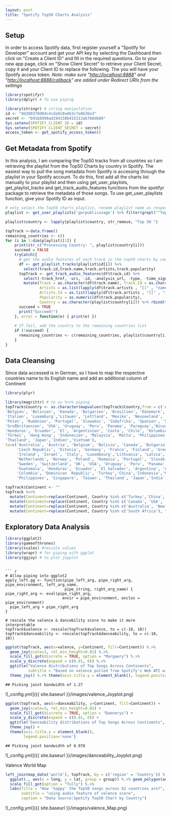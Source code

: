 ```yaml
---
layout: post
title: "Spotify Top50 Charts Analysis"
---
```


Setup
-----

In order to access Spotify data, first register yourself a "Spotify for Developer" account and get your API key by selecting the Dashboard then click on "Create a Client ID" and fill in the required questions. Go to your new app page, click on "Show Client Secret" to retrieve your Client Secret, copy it and your Client ID to replace the following. The you will have your Spotify access token. *Note: make sure "<http://localhost:8888>" and "<http://localhost:8888/callback>" are added under Redirect URIs from the settings*

``` r
library(spotifyr)
library(dplyr) # To use piping
```

``` r
library(stringr) # string manipulation
id <- "8d280370d04c4cda9c0a463cfa8636e3"
secret <- "b91b6996ad194150b415313ab7b8db80"
Sys.setenv(SPOTIFY_CLIENT_ID = id)
Sys.setenv(SPOTIFY_CLIENT_SECRET = secret)
access_token <- get_spotify_access_token()
```

Get Metadata from Spotify
-------------------------

In this analysis, I am comparing the Top50 tracks from all countries so I am retrieving the playlist from the Top50 Charts by country in Spotify. The easiest way to pull the song metadata from Spotify is accessing through the playlist in your Spotify account. To do this, first add all the charts list manually to your playlist and then using get\_user\_playlists, get\_playlist\_tracks and get\_track\_audio\_features functions from the spotifyr package to retrieve the metadata of those songs. To use get\_user\_playlists function, give your Spotify ID as input.

``` r
# only select the Top50 charts playlist, rename playlist name as respective country
playlist <- get_user_playlists('gorpublicusage') %>% filter(grepl("^Top 50.*", name)) %>% select(id, country = name) 
```

``` r
playlist$country <- lapply(playlist$country, str_remove, "Top 50 ") 

topTrack <-data.frame()
remaining_countries <- c()
for (i in 1:dim(playlist)[1]) {
    print(str_c("Processing Country: ", playlist$country[i]))
    succeed = FALSE
    tryCatch({
      # get the audio features of each track in the top50 charts by country using the track.id
      df <- get_playlist_tracks(playlist$id[i]) %>%
        select(track.id,track.name,track.artists,track.popularity) 
      topTrack <- get_track_audio_features(df$track.id) %>% 
        select(-track_href, -uri, -id, -analysis_url, -type, -time_signature) %>%
        mutate(Track = as.character(df$track.name), Track.Id = as.character(df$track.id), 
               Artists = as.list(lapply(df$track.artists , "[[" , "name" )), 
               Artists.Id = as.list(lapply(df$track.artists , "[[" , "id" )),
               Popularity = as.numeric(df$track.popularity), 
               Country = as.character(playlist$country[i])) %>% rbind(topTrack)
      succeed = TRUE
      print("Succeed!")
    }, error = function(e) { print(e) })
    
    # If fail, add the country to the remaining countries list
    if (!succeed) {
      remaining_countries <- c(remaining_countries, playlist$country[i])
    }
}
```

Data Cleansing
--------------

Since data accessed is in German, so I have to map the respective countries name to its English name and add an additional column of Continent

``` r
library(plyr)
```

``` r
library(magrittr) # to us %<>% piping
topTrack$Country <- as.character(mapvalues(topTrack$Country,from = c('Australien', 'Österreich', 
'Belgien', 'Bolivien', 'Kanada', 'Bulgarien', 'Brasilien', 'Dänemark', 'Tschechische', 'Estland', 'Deutschland', 'Frankreich', 'Finnland', 'Griechenland', 'Ungarn', 'Island', 'Irland', 'Israel', 
'Italien', 'Luxemburg','Litauen', 'Lettland', 'Mexiko', 'Neuseeland', 'Niederlande', 'Norwegen', 
'Polen', 'Rumänien', 'Portugal', 'Slowakei', 'Südafrika', 'Spanien', 'Schweden', 'Schweiz', 
'Großbritannien', 'USA', 'Uruguay', 'Peru', 'Panama', 'Paraguay','Nicaragua', 'Guatemala', 
'Honduras', 'Ecuador', 'El', 'Argentinien', 'Costa', 'Chile', 'Kolumbien', 'Dominikanische', 
'Türkei', 'Hong Kong', 'Indonesien', 'Malaysia', 'Malta', 'Philippinen', 'Singapur', 'Taiwan', 
'Thailand', 'Japan','Indien','Vietnam'),
to=c('Australia', 'Austria', 'Belgium', 'Bolivia', 'Canada', 'Bulgaria', 'Brazil', 'Denmark', 
     'Czech Republic', 'Estonia', 'Germany', 'France', 'Finland', 'Greece', 'Hungary', 'Iceland', 
     'Ireland', 'Israel', 'Italy', 'Luxembourg','Lithuania', 'Latvia', 'Mexico', 'New Zealand', 
     'Netherlands', 'Norway', 'Poland', 'Romania', 'Portugal', 'Slovakia', 'South Africa', 'Spain', 
     'Sweden', 'Switzerland', 'UK', 'USA', 'Uruguay', 'Peru', 'Panama', 'Paraguay', 'Nicaragua', 
     'Guatemala', 'Honduras', 'Ecuador', 'El Salvador', 'Argentina', 'Costa Rica', 'Chile', 
     'Colombia', 'Dominican  Republic', 'Turkey','China','Indonesia','Malaysia', 'Malta' ,
     'Philippines', 'Singapore', 'Taiwan', 'Thailand', 'Japan','India', 'Vietnam')))
```

``` r
topTrack$Continent <- ""
topTrack %<>% 
  mutate(Continent=replace(Continent, Country %in% c('Turkey','China','Indonesia', 'Malaysia', 'Philippines', 'Singapore', 'Taiwan', 'Thailand', 'Japan','India', 'Vietnam','Israel'), "AS")) %>%  mutate(Continent=replace(Continent, Country %in% c('Austria', 'Belgium', 'Bolivia', 'Bulgaria', 'Denmark', 'Czech Republic', 'Estonia', 'Germany', 'France', 'Finland', 'Greece', 'Hungary', 'Iceland', 'Ireland', 'Italy', 'Luxembourg','Lithuania', 'Latvia', 'Netherlands', 'Norway', 'Poland', 'Romania', 'Portugal', 'Slovakia', 'Spain', 'Sweden', 'Switzerland','Malta','UK'), "EU")) %>%  
  mutate(Continent=replace(Continent, Country %in% c('Canada', 'USA', 'Mexico', 'Panama', 'Nicaragua', 'Guatemala', 'Honduras', 'El Salvador', 'Costa Rica', 'Dominican Republic'), "NA")) %>% mutate(Continent=replace(Continent, Country %in% c('Brazil', 'Uruguay', 'Peru', 'Paraguay', 'Ecuador', 'Argentina', 'Chile', 'Colombia'), "SA")) %>% 
  mutate(Continent=replace(Continent, Country %in% c('Australia', 'New Zealand'), "OC")) %>%
  mutate(Continent=replace(Continent, Country %in% c('South Africa'), "AF"))
```

Exploratory Data Analysis
-------------------------

``` r
library(ggplot2)
library(gameofthrones)
library(scales) #rescale values 
library(wrapr) # for piping with ggplot
library(ggjoy) # to plot joyplot
```

```

``` r
# Allow piping into ggplot2
apply_left.gg <- function(pipe_left_arg, pipe_right_arg, pipe_environment, left_arg_name,
                          pipe_string, right_arg_name) { pipe_right_arg <- eval(pipe_right_arg,
                         envir = pipe_environment, enclos = pipe_environment)
  pipe_left_arg + pipe_right_arg 
}

# rescale the valence & dancebility score to make it more interpretable 
topTrack$valence <- rescale(topTrack$valence, to = c(-10, 10))
topTrack$danceability <- rescale(topTrack$danceability, to = c(-10, 10))
```

``` r
ggplot(topTrack, aes(x=valence, y=Continent, fill=Continent)) %.>% 
  geom_joy(scale=3, rel_min_height=0.01) %.>% 
  scale_fill_got(discrete = TRUE, option = "Margaery") %.>%  
  scale_y_discrete(expand = c(0.01, 0)) %.>% 
  ggtitle("Valence distributions of Top Songs Across Continents", 
          subtitle = "Based on valence pulled from Spotify's Web API with spotifyr") %.>%
  theme_joy() %.>% theme(axis.title.y = element_blank(), legend.position='none')
```

    ## Picking joint bandwidth of 1.27
![_config.yml]({{ site.baseurl }}/images/valence_Joyplot.png)

``` r
ggplot(topTrack, aes(x=danceability, y=Continent, fill=Continent)) +
  geom_joy(scale=3, rel_min_height=0.01) +
  scale_fill_got(discrete = TRUE, option = "Daenerys") +
  scale_y_discrete(expand = c(0.01, 0)) +
  ggtitle("Danceability distributions of Top Songs Across Continents", subtitle = "Based on danceability pulled from Spotify's Web API with spotifyr") +
  theme_joy() +
  theme(axis.title.y = element_blank(),
        legend.position='none')
```

    ## Picking joint bandwidth of 0.978
![_config.yml]({{ site.baseurl }}/images/danceability_Joyplot.png)

Valence World Map

``` r
left_join(map_data('world'), topTrack, by = c('region' = 'Country')) %.>% 
  ggplot(., aes(x = long, y = lat, group = group)) %.>% geom_polygon(aes(fill = valence)) %.>%
  scale_fill_got(option = "Tully") %.>% 
  labs(title = "How 'happy' the Top50 songs across 62 countries are?", 
       subtitle = "using audio feature of valence score", 
       caption = "Data Source:Spotify Top50 Chart by Country") 
```
![_config.yml]({{ site.baseurl }}/images/valence_Map.png)

